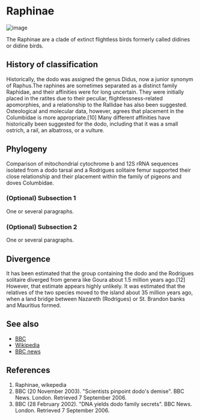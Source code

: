 # Raphinae
![image](https://alphynix.tumblr.com/image/110181778530)

The Raphinae are a clade of extinct flightless birds formerly called didines or didine birds.


## History of classification
Historically, the dodo was assigned the genus Didus, now a junior synonym of Raphus.The raphines are sometimes separated as a distinct family Raphidae, and their affinities were for long uncertain. They were initially placed in the ratites due to their peculiar, flightlessness-related apomorphies, and a relationship to the Rallidae has also been suggested. Osteological and molecular data, however, agrees that placement in the Columbidae is more appropriate.[10] Many different affinities have historically been suggested for the dodo, including that it was a small ostrich, a rail, an albatross, or a vulture.

## Phylogeny
Comparison of mitochondrial cytochrome b and 12S rRNA sequences isolated from a dodo tarsal and a Rodrigues solitaire femur supported their close relationship and their placement within the family of pigeons and doves Columbidae.
### (Optional) Subsection 1
One or several paragraphs.
### (Optional) Subsection 2
One or several paragraphs.

## Divergence
It has been estimated that the group containing the dodo and the Rodrigues solitaire diverged from genera like Goura about 1.5 million years ago.[12] However, that estimate appears highly unlikely. It was estimated that the relatives of the two species moved to the island about 35 million years ago, when a land bridge between Nazareth (Rodrigues) or St. Brandon banks and Mauritius formed.

## See also
- [BBC](http://news.bbc.co.uk/1/hi/sci/tech/3281323.stm)
- [Wikipedia](https://en.wikipedia.org/wiki/Raphinae#)
- [BBC news](http://news.bbc.co.uk/2/hi/science/nature/1847431.stm)

## References
1. Raphinae, wikepedia
2. BBC (20 November 2003). "Scientists pinpoint dodo's demise". BBC News. London. Retrieved 7 September 2006.
3. BBC (28 February 2002). "DNA yields dodo family secrets". BBC News. London. Retrieved 7 September 2006.
